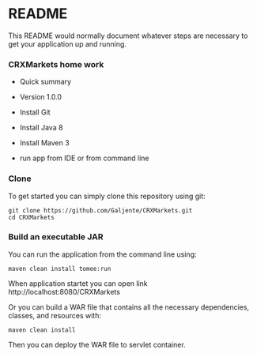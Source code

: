 # README #

This README would normally document whatever steps are necessary to get your application up and running.

### CRXMarkets home work ###

* Quick summary
* Version 1.0.0

* Install Git
* Install Java 8
* Install Maven 3
* run app from IDE or from command line

### Clone ###
To get started you can simply clone this repository using git:
```
git clone https://github.com/Galjente/CRXMarkets.git
cd CRXMarkets
```

### Build an executable JAR
You can run the application from the command line using:
```
maven clean install tomee:run
```
When application startet you can open link http://localhost:8080/CRXMarkets

Or you can build a WAR file that contains all the necessary dependencies, classes, and resources with:
```
maven clean install
```
Then you can deploy the WAR file to servlet container.
